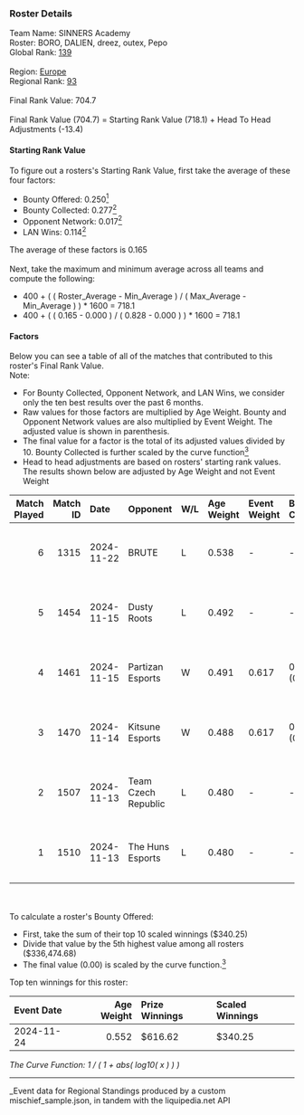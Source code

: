 ### Roster Details<br />
Team Name: SINNERS Academy<br />
Roster: BORO, DALIEN, dreez, outex, Pepo<br />
Global Rank: [139](../../standings_global_2025_03_01.md)<br />
<br />
Region: [Europe]( ../../standings_europe_2025_03_01.md)<br />
Regional Rank: [93]( ../../standings_europe_2025_03_01.md)<br />
<br />
Final Rank Value:  704.7<br />
<br />
Final Rank Value (704.7) = Starting Rank Value (718.1) + Head To Head Adjustments (-13.4)<br />

#### Starting Rank Value<br />
To figure out a rosters's Starting Rank Value, first take the average of these four factors:<br />
- Bounty Offered: 0.250[<sup>1</sup>](#table2)
- Bounty Collected: 0.277[<sup>2</sup>](#table1)
- Opponent Network: 0.017[<sup>2</sup>](#table1)
- LAN Wins: 0.114[<sup>2</sup>](#table1)

The average of these factors is 0.165<br />
<br />
Next, take the maximum and minimum average across all teams and compute the following:<br />
- 400 + ( ( Roster_Average - Min_Average ) / ( Max_Average - Min_Average ) ) * 1600 = 718.1
- 400 + ( ( 0.165 - 0.000 ) / ( 0.828 - 0.000 ) ) * 1600 = 718.1


#### Factors<br />
Below you can see a table of all of the matches that contributed to this roster's Final Rank Value.<br />
Note:<br />

- For Bounty Collected, Opponent Network, and LAN Wins, we consider only the ten best results over the past 6 months.
- Raw values for those factors are multiplied by Age Weight. Bounty and Opponent Network values are also multiplied by Event Weight. The adjusted value is shown in parenthesis.
- The final value for a factor is the total of its adjusted values divided by 10. Bounty Collected is further scaled by the curve function[<sup>3</sup>](#curveFunction)
- Head to head adjustments are based on rosters' starting rank values. The results shown below are adjusted by Age Weight and not Event Weight
<span id="table1"></span><br />


| Match Played | Match ID | Date       | Opponent            | W/L | Age Weight | Event Weight | Bounty Collected | Opponent Network | LAN Wins  | H2H Adj. | Roster                           |
| -: | -: | :- | :- | :- | :- | :- | :- | :- | :- | -: | :- |
|            6 |     1315 | 2024-11-22 | BRUTE               | L   | 0.538      | -            | -                | -                | -         |    -9.38 | BORO, DALIEN, dreez, outex, Pepo |
|            5 |     1454 | 2024-11-15 | Dusty Roots         | L   | 0.492      | -            | -                | -                | -         |    -7.12 | BORO, DALIEN, outex, Pepo, STYKO |
|            4 |     1461 | 2024-11-15 | Partizan Esports    | W   | 0.491      | 0.617        | 0.081 (0.025)    | 0.565 (0.171)    | 1 (0.491) |    13.62 | BORO, DALIEN, outex, Pepo, STYKO |
|            3 |     1470 | 2024-11-14 | Kitsune Esports     | W   | 0.488      | 0.617        | 0.000 (0.000)    | 0.000 (0.000)    | 1 (0.488) |     2.28 | BORO, DALIEN, outex, Pepo, STYKO |
|            2 |     1507 | 2024-11-13 | Team Czech Republic | L   | 0.480      | -            | -                | -                | -         |    -9.60 | BORO, DALIEN, outex, Pepo, STYKO |
|            1 |     1510 | 2024-11-13 | The Huns Esports    | L   | 0.480      | -            | -                | -                | -         |    -3.14 | BORO, DALIEN, outex, Pepo, STYKO |

<br />
<span id="table2"></span><br />
To calculate a roster's Bounty Offered:<br />

- First, take the sum of their top 10 scaled winnings ($340.25)
- Divide that value by the 5th highest value among all rosters ($336,474.68)
- The final value (0.00) is scaled by the curve function.[<sup>3</sup>](#curveFunction)

Top ten winnings for this roster:<br />

| Event Date | Age Weight | Prize Winnings | Scaled Winnings |
| :- | -: | :- | :- |
| 2024-11-24 |      0.552 | $616.62        | $340.25         |


<span id="curveFunction"></span>_The Curve Function: 1 / ( 1 + abs( log10( x ) ) )_<br />

---
_Event data for Regional Standings produced by a custom mischief_sample.json, in tandem with the liquipedia.net API<br />
